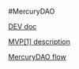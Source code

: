 #MercuryDAO

[DEV doc](https://docs.google.com/document/d/1BSLA6qZ9Ep0fwqCbknCfvFvMhRtcOPFp_UpcPEnlJ1c/edit)

[MVP[1] description](https://ankrnetwork.atlassian.net/wiki/spaces/MER/pages/edit-v2/1946222615?draftShareId=3f9f29b8-8540-478b-badb-ef22e0caaeb7&inEditorTemplatesPanel=auto_closed)

[MercuryDAO flow](https://app.diagrams.net/#G1AXTmtSdjQN0cNxo9epERkFXT2GzhdmsW)

